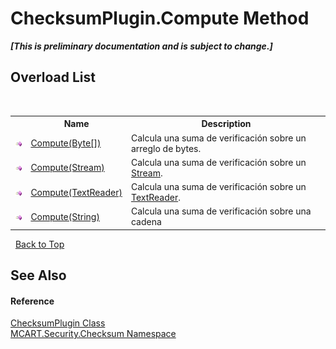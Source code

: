 # ChecksumPlugin.Compute Method 
 _**\[This is preliminary documentation and is subject to change.\]**_


## Overload List
&nbsp;<table><tr><th></th><th>Name</th><th>Description</th></tr><tr><td>![Public method](media/pubmethod.gif "Public method")</td><td><a href="2ce0bce2-6369-0154-9de8-4532a7ab9b61">Compute(Byte[])</a></td><td>
Calcula una suma de verificación sobre un arreglo de bytes.</td></tr><tr><td>![Public method](media/pubmethod.gif "Public method")</td><td><a href="888eebdd-2186-e4df-ca4f-69e9ed9a6cb4">Compute(Stream)</a></td><td>
Calcula una suma de verificación sobre un <a href="http://msdn2.microsoft.com/es-es/library/8f86tw9e" target="_blank">Stream</a>.</td></tr><tr><td>![Public method](media/pubmethod.gif "Public method")</td><td><a href="752ea6e3-d51a-d14f-fa40-6f3b2ad201e0">Compute(TextReader)</a></td><td>
Calcula una suma de verificación sobre un <a href="http://msdn2.microsoft.com/es-es/library/4dtxwhby" target="_blank">TextReader</a>.</td></tr><tr><td>![Public method](media/pubmethod.gif "Public method")</td><td><a href="aa9dc5a8-d41b-79a3-95c5-4ca1fe67d723">Compute(String)</a></td><td>
Calcula una suma de verificación sobre una cadena</td></tr></table>&nbsp;
<a href="#checksumplugin.compute-method">Back to Top</a>

## See Also


#### Reference
<a href="d782770c-07c3-9534-00a9-6334d827cd7f">ChecksumPlugin Class</a><br /><a href="60810d21-7cbc-628a-0d69-05538adbf155">MCART.Security.Checksum Namespace</a><br />